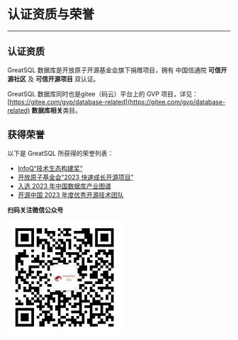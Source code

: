 # 认证资质与荣誉
---

## 认证资质

GreatSQL 数据库是开放原子开源基金会旗下捐赠项目，拥有 中国信通院 **可信开源社区** 及 **可信开源项目** 双认证。

GreatSQL 数据库同时也是gitee（码云）平台上的 GVP 项目，详见：[https://gitee.com/gvp/database-related](https://gitee.com/gvp/database-related) **数据库相关**类目。

## 获得荣誉

以下是 GreatSQL 所获得的荣誉列表：

- [InfoQ“技术生态构建奖”](https://mp.weixin.qq.com/s/-ogZVcuKR15_xR3zVhOSJQ)
- [开放原子基金会“2023 快速成长开源项目”](https://mp.weixin.qq.com/s/V75OB7oTCUGgOEz3uUFM6Q)
- [入选 2023 年中国数据库产业图谱](https://mp.weixin.qq.com/s/tlmnmzxlDPOSaJlxT809Rg)
- [开源中国 2023 年度优秀开源技术团队](https://mp.weixin.qq.com/s/tlmnmzxlDPOSaJlxT809Rg)


**扫码关注微信公众号**

![greatsql-wx](../greatsql-wx.jpg)
